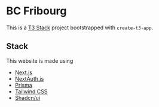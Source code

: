 # BC Fribourg

This is a [T3 Stack](https://create.t3.gg/) project bootstrapped with `create-t3-app`.

## Stack
This website is made using
- [Next.js](https://nextjs.org)
- [NextAuth.js](https://next-auth.js.org)
- [Prisma](https://prisma.io)
- [Tailwind CSS](https://tailwindcss.com)
- [Shadcn/ui](https://ui.shadcn.com/)
